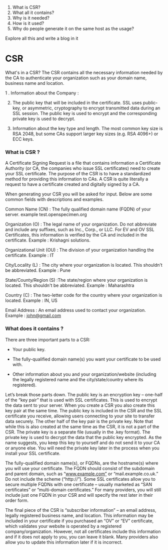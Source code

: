 1. What is CSR?
2. What all it contains?
3. Why is it needed?
4. How is it used?
5. Why do people generate it on the same host as the usage?

Explore all this and write a blog in it

# CSR

What's in a CSR?
The CSR contains all the necessary information needed by the CA to authenticate your organization such as your domain name, business name and location.


1 . Information about the Company : 


2. The public key that will be included in the certificate. SSL uses public-key, or asymmetric, cryptography to encrypt transmitted data during an SSL session. The public key is used to encrypt and the corresponding private key is used to decrypt.


3. Information about the key type and length. The most common key size is RSA 2048, but some CAs support larger key sizes (e.g. RSA 4096+) or ECC keys.


### What is CSR ? 

A Certificate Signing Request is a file that contains information a Certificate Authority (or CA, the companies who issue SSL certificates) need to create your SSL certificate. The purpose of the CSR is to have a standardized method for providing this information to CAs. A CSR is quite literally a request to have a certificate created and digitally signed by a CA. 

When generating your CSR you will be asked for input. Below are some common fields with descriptions and examples.

Common Name (CN) : The fully qualified domain name (FQDN) of your server.
example test.openspecimen.org

Organization (O) : The legal name of your organization. Do not abbreviate and include any suffixes, such as Inc., Corp., or LLC. For EV and OV SSL Certificates, this information is verified by the CA and included in the certificate.
Example : Krishagni solutions.

Organizational Unit (OU) : The division of your organization handling the certificate.
Example : IT

City/Locality (L) : The city where your organization is located. This shouldn’t be abbreviated.
Example : Pune

State/County/Region (S) :The state/region where your organization is located. This shouldn't be abbreviated.
Example : Maharashtra

Country (C) : The two-letter code for the country where your organization is located.
Example : IN, US

Email Address : An email address used to contact your organization.
Example : john@gmail.com

### What does it contains ?

There are three important parts to a CSR: 
+ Your public key. 

+ The fully-qualified domain name(s) you want your certificate to be used with. 

+ Other information about you and your organization/website (including the legally registered name and the city/state/country where its registered). 

Let’s break those parts down. The public key is an encryption key – one-half of the “key pair” that is used with SSL certificates. This is used to encrypt the data sent to your server. When you create a CSR you also create this key pair at the same time. The public key is included in the CSR and the SSL certificate you receive, allowing users connecting to your site to transfer data securely. 
The other half of the key pair is the private key. Note that while this is also created at the same time as the CSR, it is not a part of the CSR. The private key is a separate file (usually in the .key format). The private key is used to decrypt the data that the public key encrypted. As the name suggests, you keep this key to yourself and do not send it to your CA or anyone else. You will need the private key later in the process when you install your SSL certificate. 


The fully-qualified domain name(s), or FQDNs, are the hostname(s) where you will use your certificate. The FQDN should consist of the subdomain and parent domain, such as “www.example.com” or “mail.example.co.uk.” Do not include the scheme (“http://”). Some SSL certificates allow you to secure multiple FQDNs with one certificate – usually marketed as “SAN certificates” or “multi-domain certificates.” For many providers, you will still include just one FQDN in your CSR and will specify the rest later in their order form. 


The final piece of the CSR is “subscriber information” – an email address, legally registered business name, and location. This information may be included in your certificate if you purchased an “OV” or “EV” certificate, which validates your website is operated by a registered company/organization. However, not all certificates include this information and if it does not apply to you, you can leave it blank. Many providers also allow you to update this information later if it is incorrect.










